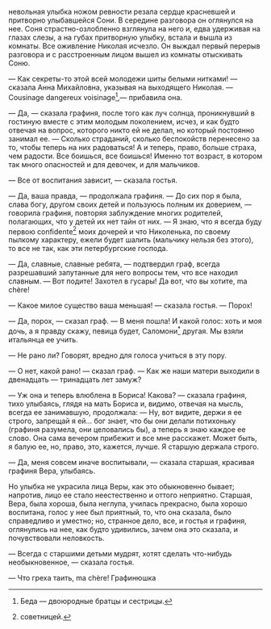 невольная улыбка ножом ревности резала сердце красневшей и притворно улыбавшейся Сони. В середине разговора он оглянулся на нее. Соня страстно-озлобленно взглянула на него и, едва удерживая на глазах слезы, а на губах притворную улыбку, встала и вышла из комнаты. Все оживление Николая исчезло. Он выждал первый перерыв разговора и с расстроенным лицом вышел из комнаты отыскивать Соню.

— Как секреты-то этой всей молодежи шиты белыми нитками! — сказала Анна Михайловна, указывая на выходящего Николая. — Cousinage dangereux voisinage[^112],— прибавила она.

— Да, — сказала графиня, после того как луч солнца, проникнувший в гостиную вместе с этим молодым поколением, исчез, и как будто отвечая на вопрос, которого никто ей не делал, но который постоянно занимал ее. — Сколько страданий, сколько беспокойств перенесено за то, чтобы теперь на них радоваться! А и теперь, право, больше страха, чем радости. Все боишься, все боишься! Именно тот возраст, в котором так много опасностей и для девочек, и для мальчиков.

— Все от воспитания зависит, — сказала гостья.

— Да, ваша правда, — продолжала графиня. — До сих пор я была, слава богу, другом своих детей и пользуюсь полным их доверием, — говорила графиня, повторяя заблуждение многих родителей, полагающих, что у детей их нет тайн от них. — Я знаю, что я всегда буду первою confidente[^113] моих дочерей и что Николенька, по своему пылкому характеру, ежели будет шалить (мальчику нельзя без этого), то все не так, как эти петербургские господа.

— Да, славные, славные ребята, — подтвердил граф, всегда разрешавший запутанные для него вопросы тем, что все находил славным. — Вот подите! Захотел в гусары! Да вот, что вы хотите, ma chère!

— Какое милое существо ваша меньшая! — сказала гостья. — Порох!

— Да, порох, — сказал граф. — В меня пошла! И какой голос: хоть и моя дочь, а я правду скажу, певица будет, Саломони[<sup>\*</sup>](#c_43) другая. Мы взяли итальянца ее учить.

— Не рано ли? Говорят, вредно для голоса учиться в эту пору.

— О нет, какой рано! — сказал граф. — Как же наши матери выходили в двенадцать — тринадцать лет замуж?

— Уж она и теперь влюблена в Бориса! Какова? — сказала графиня, тихо улыбаясь, глядя на мать Бориса и, видимо, отвечая на мысль, всегда ее занимавшую, продолжала: — Ну, вот видите, держи я ее строго, запрещай я ей… бог знает, что бы они делали потихоньку (графиня разумела, они целовались бы), а теперь я знаю каждое ее слово. Она сама вечером прибежит и все мне расскажет. Может быть, я балую ее, но, право, это, кажется, лучше. Я старшую держала строго.

— Да, меня совсем иначе воспитывали, — сказала старшая, красивая графиня Вера, улыбаясь.

Но улыбка не украсила лица Веры, как это обыкновенно бывает; напротив, лицо ее стало неестественно и оттого неприятно. Старшая, Вера, была хороша, была неглупа, училась прекрасно, была хорошо воспитана, голос у нее был приятный, то, что она сказала, было справедливо и уместно; но, странное дело, все, и гостья и графиня, оглянулись на нее, как будто удивились, зачем она это сказала, и почувствовали неловкость.

— Всегда с старшими детьми мудрят, хотят сделать что-нибудь необыкновенное, — сказала гостья.

— Что греха таить, ma chère! Графинюшка

[^112]: Беда — двоюродные братцы и сестрицы.

[^113]: советницей.
